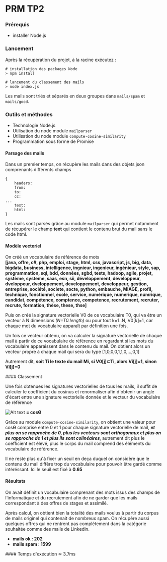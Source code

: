 # PRM TP2

### Prérequis
- installer Node.js

### Lancement
Après la récupération du projet, à la racine exécutez :
```
# installation des packages Node
> npm install

# lancement du classement des mails
> node index.js
```

Les mails sont triés et séparés en deux groupes dans `mails/spam` et `mails/good`.

### Outils et méthodes

- Technologie Node.js
- Utilisation du node module `mailparser`
- Utilisation du node module `compute-cosine-similarity`
- Programmation sous forme de Promise


#### Parsage des mails

Dans un premier temps, on récupère les mails dans des objets json comprenants différents champs
```
{
    headers:
    from:
    to:
    cc:
...
    text:
    html:
}
```

Les mails sont parsés grâce au module `mailparser` qui permet notamment de récupérer le champ __text__ qui contient le contenu brut du mail sans le code html.

#### Modèle vectoriel

On créé un vocabulaire de référence de mots  
__[java, offre, c#, php, emploi, stage, html, css, javascript, js, big, data, bigdata, business, intelligence, ingnieur, ingenieur, ingénieur, style, sap, programmation, sql, bdd, données, sgbd, tests, hadoop, agile, projet, système, systeme, saas, esn, sii, développement, développeur, dveloppeur, dveloppement, developpement, developpeur, gestion, entreprise, société, societe, socte, python, embauche, MIAGE, profil, technique, fonctionnel, ecole, service, numérique, numerique, numrique, candidat, compétence, comptence, competence, recrutement, recruter, recrute, formation, thèse, these, thse]__

Puis on créé la signature vectorielle V0 de ce vocabulaire T0, qui va être un vecteur à N dimensions *(N=T0.length)* ou pour tout k=1..N, V0[k]=1, car chaque mot du vocabulaire apparaît par définition une fois.

Un fois ce vecteur obtenu, on va calculer la signature vectorielle de chaque mail à partir de ce vocabulaire de référence en regardant si les mots du vocabulaire apparaissent dans le contenu du mail.
On obtient alors un vecteur propre à chaque mail qui sera du type [1,0,0,0,1,1,0,...,0,1]

Autrement dit, __soit Ti le texte du mail Mi, si V0[j]⊂Ti, alors Vi[j]=1, sinon Vi[j]=0__


#### Classement

Une fois obtenues les signatures vectorielles de tous les mails, il suffit de calculer le coefficient du cosinus et renormaliser  afin d'obtenir un angle d'écart entre une signature vectorielle donnée et le vecteur du vocabulaire de référence

![Alt text](https://cdn.rawgit.com/compute-io/cosine-similarity/bdef940bf4e6d320d2652b52f54f58cf2ea5d794/docs/img/eqn_similarity.svg "formule de la similarité cosinusal") __= cosϴ__

Grâce au module `compute-cosine-similarity`, on obtient une valeur pour cosϴ comprise entre 0 et 1 pour chaque signature vectorielle de mail, __*et plus on se rapproche de 0, plus les vecteurs sont orthogonaux et plus on se rapproche de 1 et plus ils sont colinéaires*__, autrement dit plus le coefficient est élevé, plus le corps du mail comprend des éléments du vocabulaire de référence.

Il ne reste plus qu'à fixer un seuil en deça duquel on considère que le contenu du mail diffère trop du vocabulaire pour pouvoir être gardé comme intéréssant. Ici le seuil est fixé à __0.65__


#### Résultats

On avait définit un vocabulaire comprenant des mots issus des champs de l'informatique et du recrutement afin de ne garder que les mails correspondant à des offres de stages et assimilé.

Après calcul, on obtient bien la totalité des mails voulus à partir du corpus de mails originel qui contenait de nombreux spam. On récupère aussi quelques offres qui ne rentrent pas complètement dans la catégorie souhaitée comme des mails de Linkedin.

- __mails ok    : 202__
- __mails spam  : 1599__


#### Temps d'exécution ≃ 3.7ms
